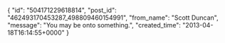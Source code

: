  {
   "id": "504171229618814",
   "post_id": "462493170453287_498809460154991",
   "from_name": "Scott Duncan",
   "message": "You may be onto something.",
   "created_time": "2013-04-18T16:14:55+0000"
 }
